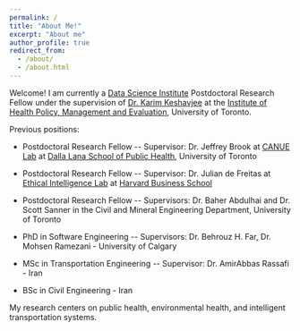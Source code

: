 ```yaml
---
permalink: /
title: "About Me!"
excerpt: "About me"
author_profile: true
redirect_from: 
  - /about/
  - /about.html
---
```


Welcome! I am currently a [Data Science Institute](https://datasciences.utoronto.ca/) Postdoctoral Research Fellow under the supervision of [Dr. Karim Keshavjee](https://ihpme.utoronto.ca/faculty/karim-keshavjee/) at the [Institute of Health Policy, Management and Evaluation](https://ihpme.utoronto.ca/), University of Toronto.

Previous positions:

- Postdoctoral Research Fellow -- Supervisor: Dr. Jeffrey Brook at [CANUE Lab](https://canue.ca/leadership-and-staff/) at [Dalla Lana School of Public Health](https://www.dlsph.utoronto.ca/), University of Toronto

- Postdoctoral Research Fellow -- Supervisor: Dr. Julian de Freitas at [Ethical Intelligence Lab](https://www.juliandefreitas.com/) at [Harvard Business School](https://www.hbs.edu/Pages/default.aspx/)

- Postdoctoral Research Fellow -- Supervisors: Dr. Baher Abdulhai and Dr. Scott Sanner in the Civil and Mineral Engineering Department, University of Toronto

- PhD in Software Engineering -- Supervisors: Dr. Behrouz H. Far, Dr. Mohsen Ramezani - University of Calgary

- MSc in Transportation Engineering -- Supervisor: Dr. AmirAbbas Rassafi - Iran

- BSc in Civil Engineering - Iran

My research centers on public health, environmental health, and intelligent transportation systems.

<!-- Welcome! I am a Postdoctoral Research Fellow currently working with the [Ethical Intelligence Lab](https://www.juliandefreitas.com/) at [Harvard Business School](https://www.hbs.edu/Pages/default.aspx/). Prior to that, I was a postdoctoral fellow in Transportation Engineering at the University of Toronto in Canada. I received my PhD in Software Engineering from University of Calgary in Canada. Also, I completed my MSc and BSc degrees in Transportation Engineering and Civil Engineering in Iran. 


My research centres on intelligent transportation systems, autonomous machines, public health, and social media analysis. -->
